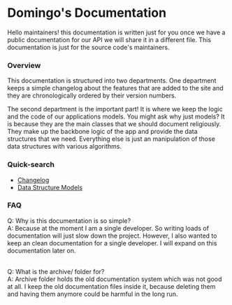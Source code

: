 # Domingo's Documentation

Hello maintainers! this documentation is written just for you once we have a public documentation for our API we will share it in a different file. This documentation is just for the source code's maintainers.

### Overview

This documentation is structured into two departments. One department keeps a simple changelog about the features that are added to the site and they are chronologically ordered by their version numbers.

The second department is the important part! It is where we keep the logic and the code of our applications models. You might ask why just models? It is because they are the main classes that we should document religiously. They make up the backbone logic of the app and provide the data structures that we need. Everything else is just an manipulation of those data structures with various algorithms.

### Quick-search

- [Changelog](./changelog.md)
- [Data Structure Models](./data-models/readme.md)

### FAQ

Q: Why is this documentation is so simple?<br>
A: Because at the moment I am a single developer. So writing loads of documentation will just slow down the project. However, I also wanted to keep an clean documentation for a single developer. I will expand on this documentation later on.
<Br>
<br>

Q: What is the archive/ folder for?<br>
A: Archive folder holds the old documentation system which was not good at all. I keep the old documentation files inside it, because deleting them and having them anymore could be harmful in the long run.<br>
<br>
